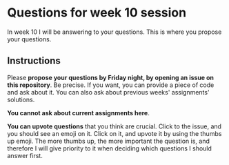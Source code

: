 # Questions for week 10 session

In week 10 I will be answering to your questions. This is where you propose your questions. 

## Instructions

Please **propose your questions by Friday night, by opening an issue on this repository**. Be precise. If you want, you can provide a piece of code and ask about it. You can also ask about previous weeks' assignments' solutions. 

**You cannot ask about current assignments here**.

**You can upvote questions** that you think are crucial. Click to the issue, and you should see an emoji on it. Click on it, and upvote it by using the thumbs up emoji. The more thumbs up, the more important the question is, and therefore I will give priority to it when deciding which questions I should answer first. 